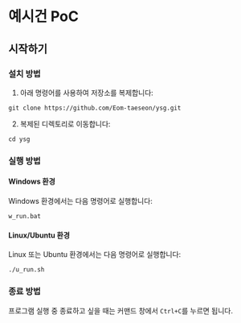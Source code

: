 # 예시건 PoC

## 시작하기

### 설치 방법

1. 아래 명령어를 사용하여 저장소를 복제합니다:
```
git clone https://github.com/Eom-taeseon/ysg.git
```

2. 복제된 디렉토리로 이동합니다:
```
cd ysg
```

### 실행 방법

#### Windows 환경
Windows 환경에서는 다음 명령어로 실행합니다:
```
w_run.bat
```

#### Linux/Ubuntu 환경
Linux 또는 Ubuntu 환경에서는 다음 명령어로 실행합니다:
```
./u_run.sh
```

### 종료 방법
프로그램 실행 중 종료하고 싶을 때는 커맨드 창에서 `Ctrl+C`를 누르면 됩니다.
